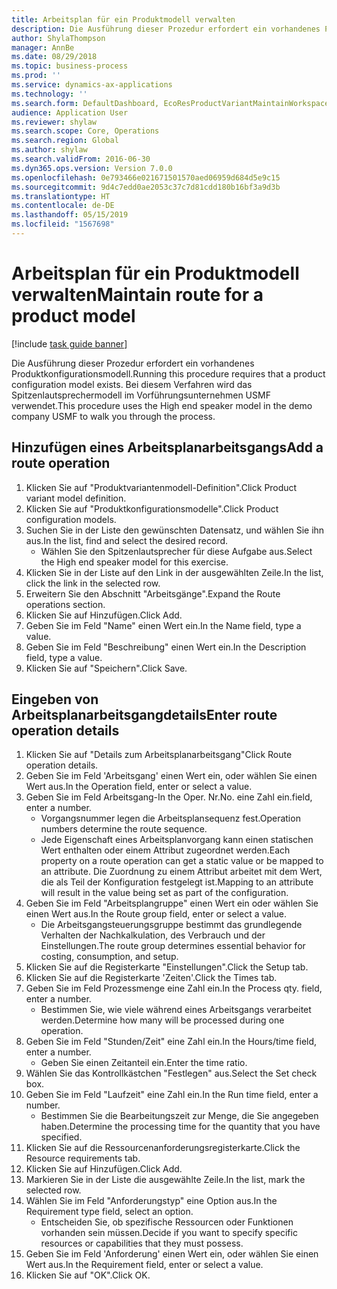 ```yaml
---
title: Arbeitsplan für ein Produktmodell verwalten
description: Die Ausführung dieser Prozedur erfordert ein vorhandenes Produktkonfigurationsmodell.
author: ShylaThompson
manager: AnnBe
ms.date: 08/29/2018
ms.topic: business-process
ms.prod: ''
ms.service: dynamics-ax-applications
ms.technology: ''
ms.search.form: DefaultDashboard, EcoResProductVariantMaintainWorkspace, PCProductConfigurationModelListPage, PCProductConfigurationModelDetails, PCRouteOperationDetails, WrkCtrCapabilityLookUp
audience: Application User
ms.reviewer: shylaw
ms.search.scope: Core, Operations
ms.search.region: Global
ms.author: shylaw
ms.search.validFrom: 2016-06-30
ms.dyn365.ops.version: Version 7.0.0
ms.openlocfilehash: 0e793466e021671501570aed06959d684d5e9c15
ms.sourcegitcommit: 9d4c7edd0ae2053c37c7d81cdd180b16bf3a9d3b
ms.translationtype: HT
ms.contentlocale: de-DE
ms.lasthandoff: 05/15/2019
ms.locfileid: "1567698"
---
```

# <a name="maintain-route-for-a-product-model"></a><span data-ttu-id="3e98a-103">Arbeitsplan für ein Produktmodell verwalten</span><span class="sxs-lookup"><span data-stu-id="3e98a-103">Maintain route for a product model</span></span>

[!include [task guide banner](../../includes/task-guide-banner.md)]

<span data-ttu-id="3e98a-104">Die Ausführung dieser Prozedur erfordert ein vorhandenes Produktkonfigurationsmodell.</span><span class="sxs-lookup"><span data-stu-id="3e98a-104">Running this procedure requires that a product configuration model exists.</span></span> <span data-ttu-id="3e98a-105">Bei diesem Verfahren wird das Spitzenlautsprechermodell im Vorführungsunternehmen USMF verwendet.</span><span class="sxs-lookup"><span data-stu-id="3e98a-105">This procedure uses the High end speaker model in the demo company USMF to walk you through the process.</span></span>


## <a name="add-a-route-operation"></a><span data-ttu-id="3e98a-106">Hinzufügen eines Arbeitsplanarbeitsgangs</span><span class="sxs-lookup"><span data-stu-id="3e98a-106">Add a route operation</span></span>
1. <span data-ttu-id="3e98a-107">Klicken Sie auf "Produktvariantenmodell-Definition".</span><span class="sxs-lookup"><span data-stu-id="3e98a-107">Click Product variant model definition.</span></span>
2. <span data-ttu-id="3e98a-108">Klicken Sie auf "Produktkonfigurationsmodelle".</span><span class="sxs-lookup"><span data-stu-id="3e98a-108">Click Product configuration models.</span></span>
3. <span data-ttu-id="3e98a-109">Suchen Sie in der Liste den gewünschten Datensatz, und wählen Sie ihn aus.</span><span class="sxs-lookup"><span data-stu-id="3e98a-109">In the list, find and select the desired record.</span></span>
    * <span data-ttu-id="3e98a-110">Wählen Sie den Spitzenlautsprecher für diese Aufgabe aus.</span><span class="sxs-lookup"><span data-stu-id="3e98a-110">Select the High end speaker model for this exercise.</span></span>  
4. <span data-ttu-id="3e98a-111">Klicken Sie in der Liste auf den Link in der ausgewählten Zeile.</span><span class="sxs-lookup"><span data-stu-id="3e98a-111">In the list, click the link in the selected row.</span></span>
5. <span data-ttu-id="3e98a-112">Erweitern Sie den Abschnitt "Arbeitsgänge".</span><span class="sxs-lookup"><span data-stu-id="3e98a-112">Expand the Route operations section.</span></span>
6. <span data-ttu-id="3e98a-113">Klicken Sie auf Hinzufügen.</span><span class="sxs-lookup"><span data-stu-id="3e98a-113">Click Add.</span></span>
7. <span data-ttu-id="3e98a-114">Geben Sie im Feld "Name" einen Wert ein.</span><span class="sxs-lookup"><span data-stu-id="3e98a-114">In the Name field, type a value.</span></span>
8. <span data-ttu-id="3e98a-115">Geben Sie im Feld "Beschreibung" einen Wert ein.</span><span class="sxs-lookup"><span data-stu-id="3e98a-115">In the Description field, type a value.</span></span>
9. <span data-ttu-id="3e98a-116">Klicken Sie auf "Speichern".</span><span class="sxs-lookup"><span data-stu-id="3e98a-116">Click Save.</span></span>

## <a name="enter-route-operation-details"></a><span data-ttu-id="3e98a-117">Eingeben von Arbeitsplanarbeitsgangdetails</span><span class="sxs-lookup"><span data-stu-id="3e98a-117">Enter route operation details</span></span>
1. <span data-ttu-id="3e98a-118">Klicken Sie auf "Details zum Arbeitsplanarbeitsgang"</span><span class="sxs-lookup"><span data-stu-id="3e98a-118">Click Route operation details.</span></span>
2. <span data-ttu-id="3e98a-119">Geben Sie im Feld 'Arbeitsgang' einen Wert ein, oder wählen Sie einen Wert aus.</span><span class="sxs-lookup"><span data-stu-id="3e98a-119">In the Operation field, enter or select a value.</span></span>
3. <span data-ttu-id="3e98a-120">Geben Sie im Feld Arbeitsgang-</span><span class="sxs-lookup"><span data-stu-id="3e98a-120">In the Oper.</span></span> <span data-ttu-id="3e98a-121">Nr.</span><span class="sxs-lookup"><span data-stu-id="3e98a-121">No.</span></span> <span data-ttu-id="3e98a-122">eine Zahl ein.</span><span class="sxs-lookup"><span data-stu-id="3e98a-122">field, enter a number.</span></span>
    * <span data-ttu-id="3e98a-123">Vorgangsnummer legen die Arbeitsplansequenz fest.</span><span class="sxs-lookup"><span data-stu-id="3e98a-123">Operation numbers determine the route sequence.</span></span>  
    * <span data-ttu-id="3e98a-124">Jede Eigenschaft eines Arbeitsplanvorgang kann einen statischen Wert enthalten oder einem Attribut zugeordnet werden.</span><span class="sxs-lookup"><span data-stu-id="3e98a-124">Each property on a route operation can get a static value or be mapped to an attribute.</span></span> <span data-ttu-id="3e98a-125">Die Zuordnung zu einem Attribut arbeitet mit dem Wert, die als Teil der Konfiguration festgelegt ist.</span><span class="sxs-lookup"><span data-stu-id="3e98a-125">Mapping to an attribute will result in the value being set as part of the configuration.</span></span>  
4. <span data-ttu-id="3e98a-126">Geben Sie im Feld "Arbeitsplangruppe" einen Wert ein oder wählen Sie einen Wert aus.</span><span class="sxs-lookup"><span data-stu-id="3e98a-126">In the Route group field, enter or select a value.</span></span>
    * <span data-ttu-id="3e98a-127">Die Arbeitsgangsteuerungsgruppe bestimmt das grundlegende Verhalten der Nachkalkulation, des Verbrauch und der Einstellungen.</span><span class="sxs-lookup"><span data-stu-id="3e98a-127">The route group determines essential behavior for costing, consumption, and setup.</span></span>  
5. <span data-ttu-id="3e98a-128">Klicken Sie auf die Registerkarte "Einstellungen".</span><span class="sxs-lookup"><span data-stu-id="3e98a-128">Click the Setup tab.</span></span>
6. <span data-ttu-id="3e98a-129">Klicken Sie auf die Registerkarte 'Zeiten'.</span><span class="sxs-lookup"><span data-stu-id="3e98a-129">Click the Times tab.</span></span>
7. <span data-ttu-id="3e98a-130">Geben Sie im Feld Prozessmenge eine Zahl ein.</span><span class="sxs-lookup"><span data-stu-id="3e98a-130">In the Process qty. field, enter a number.</span></span>
    * <span data-ttu-id="3e98a-131">Bestimmen Sie, wie viele während eines Arbeitsgangs verarbeitet werden.</span><span class="sxs-lookup"><span data-stu-id="3e98a-131">Determine how many will be processed during one operation.</span></span>  
8. <span data-ttu-id="3e98a-132">Geben Sie im Feld "Stunden/Zeit" eine Zahl ein.</span><span class="sxs-lookup"><span data-stu-id="3e98a-132">In the Hours/time field, enter a number.</span></span>
    * <span data-ttu-id="3e98a-133">Geben Sie einen Zeitanteil ein.</span><span class="sxs-lookup"><span data-stu-id="3e98a-133">Enter the time ratio.</span></span>  
9. <span data-ttu-id="3e98a-134">Wählen Sie das Kontrollkästchen "Festlegen" aus.</span><span class="sxs-lookup"><span data-stu-id="3e98a-134">Select the Set check box.</span></span>
10. <span data-ttu-id="3e98a-135">Geben Sie im Feld "Laufzeit" eine Zahl ein.</span><span class="sxs-lookup"><span data-stu-id="3e98a-135">In the Run time field, enter a number.</span></span>
    * <span data-ttu-id="3e98a-136">Bestimmen Sie die Bearbeitungszeit zur Menge, die Sie angegeben haben.</span><span class="sxs-lookup"><span data-stu-id="3e98a-136">Determine the processing time for the quantity that you have specified.</span></span>  
11. <span data-ttu-id="3e98a-137">Klicken Sie auf die Ressourcenanforderungsregisterkarte.</span><span class="sxs-lookup"><span data-stu-id="3e98a-137">Click the Resource requirements tab.</span></span>
12. <span data-ttu-id="3e98a-138">Klicken Sie auf Hinzufügen.</span><span class="sxs-lookup"><span data-stu-id="3e98a-138">Click Add.</span></span>
13. <span data-ttu-id="3e98a-139">Markieren Sie in der Liste die ausgewählte Zeile.</span><span class="sxs-lookup"><span data-stu-id="3e98a-139">In the list, mark the selected row.</span></span>
14. <span data-ttu-id="3e98a-140">Wählen Sie im Feld "Anforderungstyp" eine Option aus.</span><span class="sxs-lookup"><span data-stu-id="3e98a-140">In the Requirement type field, select an option.</span></span>
    * <span data-ttu-id="3e98a-141">Entscheiden Sie, ob spezifische Ressourcen oder Funktionen vorhanden sein müssen.</span><span class="sxs-lookup"><span data-stu-id="3e98a-141">Decide if you want to specify specific resources or capabilities that they must possess.</span></span>  
15. <span data-ttu-id="3e98a-142">Geben Sie im Feld 'Anforderung' einen Wert ein, oder wählen Sie einen Wert aus.</span><span class="sxs-lookup"><span data-stu-id="3e98a-142">In the Requirement field, enter or select a value.</span></span>
16. <span data-ttu-id="3e98a-143">Klicken Sie auf "OK".</span><span class="sxs-lookup"><span data-stu-id="3e98a-143">Click OK.</span></span>

